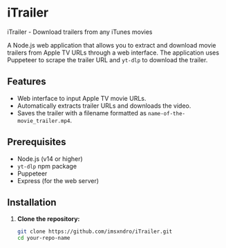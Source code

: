 # iTrailer
iTrailer - Download trailers from any iTunes movies

A Node.js web application that allows you to extract and download movie trailers from Apple TV URLs through a web interface. The application uses Puppeteer to scrape the trailer URL and `yt-dlp` to download the trailer.

## Features

- Web interface to input Apple TV movie URLs.
- Automatically extracts trailer URLs and downloads the video.
- Saves the trailer with a filename formatted as `name-of-the-movie_trailer.mp4`.

## Prerequisites

- Node.js (v14 or higher)
- `yt-dlp` npm package
- Puppeteer
- Express (for the web server)

## Installation

1. **Clone the repository:**

   ```bash
   git clone https://github.com/imsxndro/iTrailer.git
   cd your-repo-name
